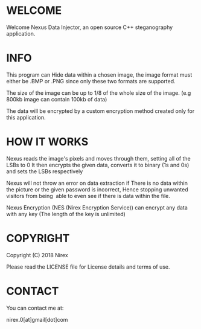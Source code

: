 WELCOME
=======

Welcome Nexus Data Injector, an open source C++ steganography application.

INFO
====

This program can Hide data within a chosen image, the image format must either be .BMP or .PNG 
since only these two formats are supported.

The size of the image can be up to 1/8 of the whole size of the image.
(e.g 800kb image can contain 100kb of data)

The data will be encrypted by a custom encryption method created only for this application.

HOW IT WORKS
============

Nexus reads the image's pixels and moves through them, setting all of the LSBs to 0
It then encrypts the given data, converts it to binary (1s and 0s) and sets the LSBs respectively

Nexus will not throw an error on data extraction if There is no data within the picture or the given password is incorrect,
Hence stopping unwanted visitors from being  able to even see if there is data within the file.

Nexus Encryption (NES (Nirex Encryption Service)) can encrypt any data with any key (The length of the key is unlimited)

COPYRIGHT
=========

Copyright (C) 2018 Nirex

Please read the LICENSE file for License details and terms of use.

CONTACT
=======

You can contact me at:

nirex.0[at]gmail[dot]com
